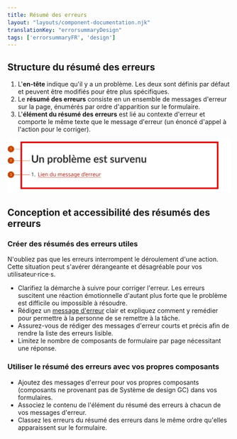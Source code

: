 ```yaml
---
title: Résumé des erreurs
layout: "layouts/component-documentation.njk"
translationKey: "errorsummaryDesign"
tags: ['errorsummaryFR', 'design']
---
```


## Structure du résumé des erreurs

<ol class="anatomy-list">
  <li>L'<strong>en-tête</strong> indique qu'il y a un problème. Les deux sont définis par défaut et peuvent être modifiés pour être plus spécifiques.</li>
  <li>Le <strong>résumé des erreurs</strong> consiste en un ensemble de messages d'erreur sur la page, énumérés par ordre d'apparition sur le formulaire.</li>
  <li>L'<strong>élément du résumé des erreurs</strong> est lié au contexte d'erreur et comporte le même texte que le message d'erreur (un énoncé d'appel à l'action pour le corriger).</li>
</ol>

<img class="b-sm b-default p-400" src="/images/fr/components/anatomy/gcds-error-summary-anatomy.svg" alt="L'anatomie d'un bouton identifiant l'étiquette, le conteneur et l'icone qui forme le composant." />

## Conception et accessibilité des résumés des erreurs

### Créer des résumés des erreurs utiles

N'oubliez pas que les erreurs interrompent le déroulement d'une action. Cette situation peut s'avérer dérangeante et désagréable pour vos utilisateur·rice·s.

- Clarifiez la démarche à suivre pour corriger l'erreur. Les erreurs suscitent une réaction émotionnelle d'autant plus forte que le problème est difficile ou impossible à résoudre.
- Rédigez un <a href="{{ links.errorMessage }}">message d'erreur</a> clair et expliquez comment y remédier pour permettre à la personne de se remettre à la tâche.
- Assurez-vous de rédiger des messages d'erreur courts et précis afin de rendre la liste des erreurs lisible.
- Limitez le nombre de composants de formulaire par page nécessitant une réponse.

### Utiliser le résumé des erreurs avec vos propres composants

- Ajoutez des messages d'erreur pour vos propres composants (composants ne provenant pas de Système de design GC) dans vos formulaires.
- Associez le contenu de l'élément du résumé des erreurs à chacun de vos messages d'erreur.
- Classez les erreurs du résumé des erreurs dans le même ordre qu'elles apparaissent sur le formulaire.
